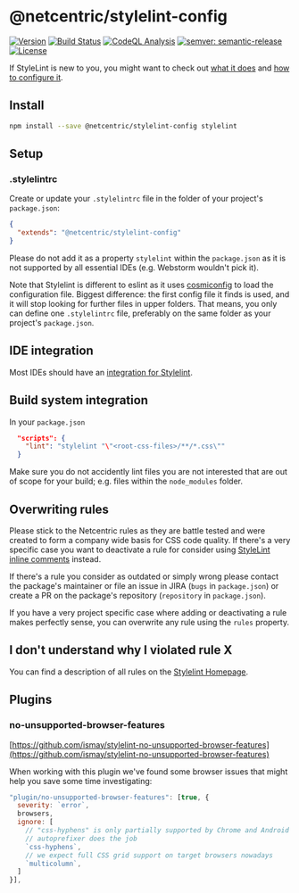 # @netcentric/stylelint-config

[![Version](https://img.shields.io/npm/v/@netcentric/stylelint-config.svg)](https://npmjs.org/package/@netcentric/stylelint-config)
[![Build Status](https://github.com/netcentric/stylelint-config/workflows/CI/badge.svg?branch=main)](https://github.com/netcentric/stylelint-config/actions)
[![CodeQL Analysis](https://github.com/netcentric/stylelint-config/workflows/CodeQL/badge.svg?branch=main)](https://github.com/netcentric/stylelint-config/actions)
[![semver: semantic-release](https://img.shields.io/badge/semver-semantic--release-blue.svg)](https://github.com/semantic-release/semantic-release)
[![License](https://img.shields.io/badge/License-Apache%202.0-blue.svg)](https://opensource.org/licenses/Apache-2.0)

If StyleLint is new to you, you might want to check out  [what it does](https://stylelint.io/) and [how to configure it](https://stylelint.io/user-guide/configure/).

## Install

```bash
npm install --save @netcentric/stylelint-config stylelint
```

## Setup

### .stylelintrc

Create or update your `.stylelintrc` file in the folder of your project's `package.json`:

```json
{
  "extends": "@netcentric/stylelint-config"
}
```

Please do not add it as a property `stylelint` within the `package.json` as it is not supported by all essential IDEs (e.g. Webstorm wouldn't pick it).

Note that Stylelint is different to eslint as it uses [cosmiconfig](https://github.com/davidtheclark/cosmiconfig) to load the configuration file. Biggest difference: the first config file it finds is used, and it will stop looking for further files in upper folders. That means, you only can define one `.stylelintrc`  file, preferably on the same folder as your project's `package.json`.

## IDE integration

Most IDEs should have an [integration for Stylelint](https://github.com/stylelint/stylelint/blob/master/docs/user-guide/complementary-tools.md#editor-plugins).

## Build system integration

In your `package.json`

```json
  "scripts": {
    "lint": "stylelint "\"<root-css-files>/**/*.css\""
  }
```

Make sure you do not accidently lint files you are not interested that are out of scope for your build; e.g. files within the `node_modules` folder.

## Overwriting rules

Please stick to the Netcentric rules as they are battle tested and were created to form a company wide basis for CSS code quality. If there's a very specific case you want to deactivate a rule for consider using [StyleLint inline comments](http://stylelint.io/user-guide/configuration/#turning-rules-off-from-within-your-css) instead.

If there's a rule you consider as outdated or simply wrong please contact the package's maintainer or file an issue in JIRA (`bugs` in `package.json`) or create a PR on the package's repository (`repository` in `package.json`).

If you have a very project specific case where adding or deactivating a rule makes perfectly sense, you can overwrite any rule using the `rules` property.

## I don't understand why I violated rule X

You can find a description of all rules on the [Stylelint Homepage](http://stylelint.io/user-guide/rules/).

## Plugins

### no-unsupported-browser-features

[https://github.com/ismay/stylelint-no-unsupported-browser-features](https://github.com/ismay/stylelint-no-unsupported-browser-features)

When working with this plugin we've found some browser issues that might help you save some time investigating:

```javascript
"plugin/no-unsupported-browser-features": [true, {
  severity: `error`,
  browsers,
  ignore: [
    // "css-hyphens" is only partially supported by Chrome and Android Browser 56
    // autoprefixer does the job
    `css-hyphens`,
    // we expect full CSS grid support on target browsers nowadays
    `multicolumn`,
  ]
}],
```

